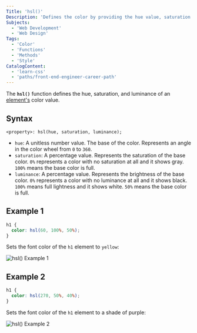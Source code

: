 ```yaml
---
Title: 'hsl()'
Description: 'Defines the color by providing the hue value, saturation value, and the luminance value.'
Subjects:
  - 'Web Development'
  - 'Web Design'
Tags:
  - 'Color'
  - 'Functions'
  - 'Methods'
  - 'Style'
CatalogContent:
  - 'learn-css'
  - 'paths/front-end-engineer-career-path'
---
```


The **`hsl()`** function defines the hue, saturation, and luminance of an [element's](https://www.codecademy.com/resources/docs/html/elements) color value.

## Syntax

```pseudo
<property>: hsl(hue, saturation, luminance);
```

- `hue`: A unitless number value. The base of the color. Represents an angle in the color wheel from `0` to `360`.
- `saturation`: A percentage value. Represents the saturation of the base color. `0%` represents a color with no saturation at all and it shows gray. `100%` means the base color is full.
- `luminance`: A percentage value. Represents the brightness of the base color. `0%` represents a color with no luminance at all and it shows black. `100%` means full lightness and it shows white. `50%` means the base color is full.

## Example 1

```css
h1 {
  color: hsl(60, 100%, 50%);
}
```

Sets the font color of the `h1` element to `yellow`:

![hsl() Example 1](https://raw.githubusercontent.com/Codecademy/docs/main/media/css-colors-hsl-example-1.png)

## Example 2

```css
h1 {
  color: hsl(270, 50%, 40%);
}
```

Sets the font color of the `h1` element to a shade of purple:

![hsl() Example 2](https://raw.githubusercontent.com/Codecademy/docs/main/media/css-colors-hsl-example-2.png)
